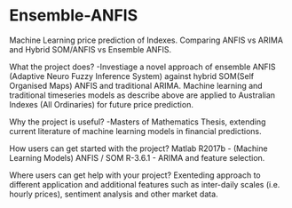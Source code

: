 # Ensemble-ANFIS
Machine Learning price prediction of Indexes. Comparing ANFIS vs ARIMA and Hybrid SOM/ANFIS vs Ensemble ANFIS.


What the project does?
-Investiage a novel approach of ensemble ANFIS (Adaptive Neuro Fuzzy Inference System) against hybrid SOM(Self Organised Maps) ANFIS and traditional
ARIMA. Machine learning and traditional timeseries models as describe above are applied to Australian Indexes (All Ordinaries) for future price prediction.
 
Why the project is useful?
-Masters of Mathematics Thesis, extending current literature of machine learning models in financial predictions.

How users can get started with the project?
Matlab R2017b - (Machine Learning Models) ANFIS / SOM 
R-3.6.1 -  ARIMA and feature selection.

Where users can get help with your project?
Exenteding approach to different application and additional features such as inter-daily scales (i.e. hourly prices), sentiment analysis and other market data.
